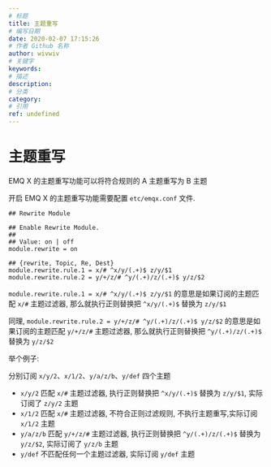 ```yaml
---
# 标题
title: 主题重写
# 编写日期
date: 2020-02-07 17:15:26
# 作者 Github 名称
author: wivwiv
# 关键字
keywords:
# 描述
description:
# 分类
category: 
# 引用
ref: undefined
---
```


# 主题重写

EMQ X 的主题重写功能可以将符合规则的 A 主题重写为 B 主题

开启 EMQ X 的主题重写功能需要配置 `etc/emqx.conf` 文件.
```
## Rewrite Module

## Enable Rewrite Module.
##
## Value: on | off
module.rewrite = on

## {rewrite, Topic, Re, Dest}
module.rewrite.rule.1 = x/# ^x/y/(.+)$ z/y/$1
module.rewrite.rule.2 = y/+/z/# ^y/(.+)/z/(.+)$ y/z/$2
```

`module.rewrite.rule.1 = x/# ^x/y/(.+)$ z/y/$1` 的意思是如果订阅的主题匹配 `x/#` 主题过滤器, 那么就执行正则替换把 `^x/y/(.+)$` 替换为 `z/y/$1`

同理, `module.rewrite.rule.2 = y/+/z/# ^y/(.+)/z/(.+)$ y/z/$2` 的意思是如果订阅的主题匹配 `y/+/z/#` 主题过滤器, 那么就执行正则替换把 `^y/(.+)/z/(.+)$` 替换为 `y/z/$2`

举个例子:

分别订阅 `x/y/2`、`x/1/2`、`y/a/z/b`、`y/def` 四个主题

+ `x/y/2` 匹配 `x/#` 主题过滤器, 执行正则替换把 `^x/y/(.+)$` 替换为 `z/y/$1`, 实际订阅了 `z/y/2` 主题
+ `x/1/2` 匹配 `x/#` 主题过滤器, 不符合正则过滤规则, 不执行主题重写,实际订阅 `x/1/2` 主题
+ `y/a/z/b` 匹配 `y/+/z/#` 主题过滤器, 执行正则替换把 `^y/(.+)/z/(.+)$` 替换为 `y/z/$2`, 实际订阅了 `y/z/b` 主题
+ `y/def` 不匹配任何一个主题过滤器, 实际订阅 `y/def` 主题
